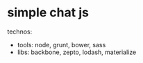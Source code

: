 # simple chat js

technos:

* tools: node, grunt, bower, sass
* libs: backbone, zepto, lodash, materialize
